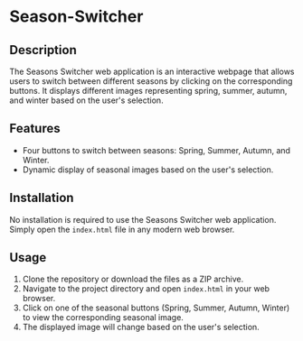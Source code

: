 # Season-Switcher

## Description

The Seasons Switcher web application is an interactive webpage that allows users to switch between different seasons by clicking on the corresponding buttons. It displays different images representing spring, summer, autumn, and winter based on the user's selection.

## Features

- Four buttons to switch between seasons: Spring, Summer, Autumn, and Winter.
- Dynamic display of seasonal images based on the user's selection.

## Installation

No installation is required to use the Seasons Switcher web application. Simply open the `index.html` file in any modern web browser.

## Usage

1. Clone the repository or download the files as a ZIP archive.
2. Navigate to the project directory and open `index.html` in your web browser.
3. Click on one of the seasonal buttons (Spring, Summer, Autumn, Winter) to view the corresponding seasonal image.
4. The displayed image will change based on the user's selection.

